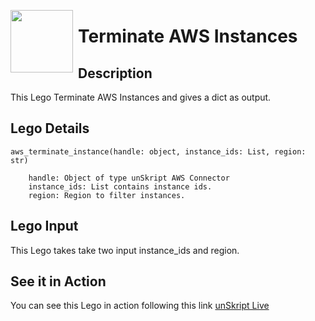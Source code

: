 [<img align="left" src="https://unskript.com/assets/favicon.png" width="100" height="100" style="padding-right: 5px">](https://unskript.com/assets/favicon.png) 
<h1>Terminate AWS Instances </h1>

## Description
This Lego Terminate AWS Instances and gives a dict as output.


## Lego Details

    aws_terminate_instance(handle: object, instance_ids: List, region: str)

        handle: Object of type unSkript AWS Connector
        instance_ids: List contains instance ids.
        region: Region to filter instances.

## Lego Input
This Lego takes take two input instance_ids and region.


## See it in Action

You can see this Lego in action following this link [unSkript Live](https://us.app.unskript.io)